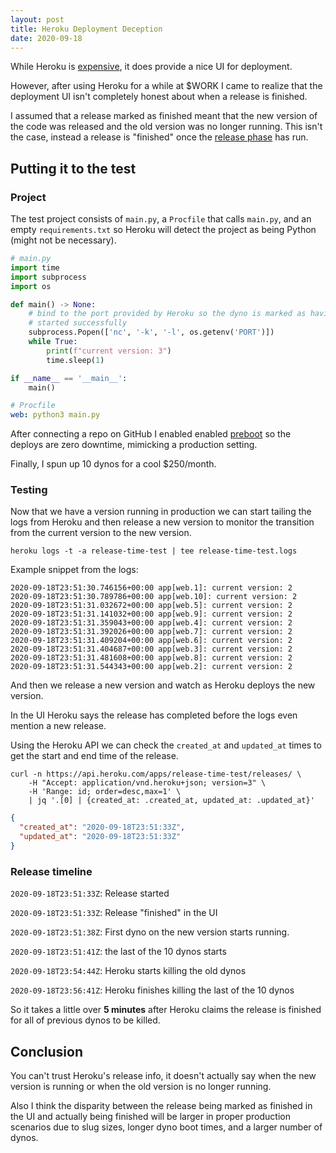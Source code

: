 ```yaml
---
layout: post
title: Heroku Deployment Deception
date: 2020-09-18
---
```


While Heroku is
[expensive](https://christopher.xyz/2019/01/23/heroku-dyno-sizes.html), it
does provide a nice UI for deployment.

However, after using Heroku for a while at \$WORK I came to realize
that the deployment UI isn't completely honest about when a release is finished.

I assumed that a release marked as finished meant that the new version of the
code was released and the old version was no longer running. This isn't the
case, instead a release is "finished" once the [release
phase](https://devcenter.heroku.com/articles/release-phase) has run.

## Putting it to the test

### Project

The test project consists of `main.py`, a `Procfile` that calls `main.py`,
and an empty `requirements.txt` so Heroku will detect the project as
being Python (might not be necessary).

```python
# main.py
import time
import subprocess
import os

def main() -> None:
    # bind to the port provided by Heroku so the dyno is marked as having
    # started successfully
    subprocess.Popen(['nc', '-k', '-l', os.getenv('PORT')])
    while True:
        print(f"current version: 3")
        time.sleep(1)

if __name__ == '__main__':
    main()
```

```yaml
# Procfile
web: python3 main.py
```

After connecting a repo on GitHub I enabled enabled
[preboot](https://devcenter.heroku.com/articles/preboot) so
the deploys are zero downtime, mimicking a production setting.

Finally, I spun up 10 dynos for a cool \$250/month.

### Testing

Now that we have a version running in production we can start tailing the
logs from Heroku and then release a new version to monitor the transition
from the current version to the new version.

```shell
heroku logs -t -a release-time-test | tee release-time-test.logs
```

Example snippet from the logs:

```
2020-09-18T23:51:30.746156+00:00 app[web.1]: current version: 2
2020-09-18T23:51:30.789786+00:00 app[web.10]: current version: 2
2020-09-18T23:51:31.032672+00:00 app[web.5]: current version: 2
2020-09-18T23:51:31.141032+00:00 app[web.9]: current version: 2
2020-09-18T23:51:31.359043+00:00 app[web.4]: current version: 2
2020-09-18T23:51:31.392026+00:00 app[web.7]: current version: 2
2020-09-18T23:51:31.409204+00:00 app[web.6]: current version: 2
2020-09-18T23:51:31.404687+00:00 app[web.3]: current version: 2
2020-09-18T23:51:31.481608+00:00 app[web.8]: current version: 2
2020-09-18T23:51:31.544343+00:00 app[web.2]: current version: 2
```

And then we release a new version and watch as Heroku deploys the new version.

In the UI Heroku says the release has completed before the logs even mention a new release.

Using the Heroku API we can check the `created_at` and `updated_at` times to
get the start and end time of the release.

```shell
curl -n https://api.heroku.com/apps/release-time-test/releases/ \
    -H "Accept: application/vnd.heroku+json; version=3" \
    -H 'Range: id; order=desc,max=1' \
    | jq '.[0] | {created_at: .created_at, updated_at: .updated_at}'
```

```json
{
  "created_at": "2020-09-18T23:51:33Z",
  "updated_at": "2020-09-18T23:51:33Z"
}
```

### Release timeline

`2020-09-18T23:51:33Z`: Release started

`2020-09-18T23:51:33Z`: Release "finished" in the UI

`2020-09-18T23:51:38Z`: First dyno on the new version starts running.

`2020-09-18T23:51:41Z`: the last of the 10 dynos starts

`2020-09-18T23:54:44Z`: Heroku starts killing the old dynos

`2020-09-18T23:56:41Z`: Heroku finishes killing the last of the 10 dynos

So it takes a little over **5 minutes** after Heroku claims the release is
finished for all of previous dynos to be killed.

## Conclusion

You can't trust Heroku's release info, it doesn't actually say when the new
version is running or when the old version is no longer running.

Also I think the disparity between the release being marked as finished in
the UI and actually being finished will be larger in proper production
scenarios due to slug sizes, longer dyno boot times, and a larger number of
dynos.
